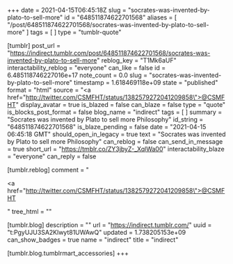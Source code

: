 +++
date = 2021-04-15T06:45:18Z
slug = "socrates-was-invented-by-plato-to-sell-more"
id = "648511874622701568"
aliases = [ "/post/648511874622701568/socrates-was-invented-by-plato-to-sell-more" ]
tags = [ ]
type = "tumblr-quote"

[tumblr]
post_url = "https://indirect.tumblr.com/post/648511874622701568/socrates-was-invented-by-plato-to-sell-more"
reblog_key = "T1Mk6aUF"
interactability_reblog = "everyone"
can_like = false
id = 6.485118746227016e+17
note_count = 0.0
slug = "socrates-was-invented-by-plato-to-sell-more"
timestamp = 1.618469118e+09
state = "published"
format = "html"
source = "<a href=\"http://twitter.com/CSMFHT/status/1382579272041209858\">@CSMFHT</a>"
display_avatar = true
is_blazed = false
can_blaze = false
type = "quote"
is_blocks_post_format = false
blog_name = "indirect"
tags = [ ]
summary = "Socrates was invented by Plato to sell more Philosophy"
id_string = "648511874622701568"
is_blaze_pending = false
date = "2021-04-15 06:45:18 GMT"
should_open_in_legacy = true
text = "Socrates was invented by Plato to sell more Philosophy"
can_reblog = false
can_send_in_message = true
short_url = "https://tmblr.co/ZY3jbyZ-_XqlWa00"
interactability_blaze = "everyone"
can_reply = false

[tumblr.reblog]
comment = "<p><a href=\"http://twitter.com/CSMFHT/status/1382579272041209858\">@CSMFHT</a></p>"
tree_html = ""

[tumblr.blog]
description = ""
url = "https://indirect.tumblr.com/"
uuid = "t:PgyUJU3SA2Klwyt81UWAwQ"
updated = 1.738205153e+09
can_show_badges = true
name = "indirect"
title = "indirect"

[tumblr.blog.tumblrmart_accessories]
+++
